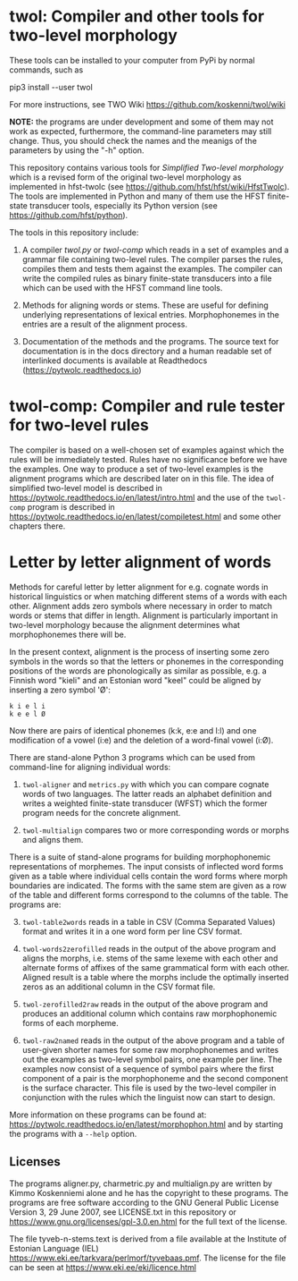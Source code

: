 # twol: Compiler and other tools for two-level morphology

These tools can be installed to your computer from PyPi by normal commands, such as

   pip3 install --user twol

For more instructions, see TWO Wiki https://github.com/koskenni/twol/wiki

**NOTE:** the programs are under development and some of them may not
  work as expected, furthermore, the command-line parameters may still
  change.  Thus, you should check the names and the meanigs of the
  parameters by using the "-h" option.

This repository contains various tools for *Simplified Two-level
morphology* which is a revised form of the original two-level
morphology as implemented in hfst-twolc (see
https://github.com/hfst/hfst/wiki/HfstTwolc).  The tools are
implemented in Python and many of them use the HFST finite-state
transducer tools, especially its Python version (see
https://github.com/hfst/python).

The tools in this repository include:

1. A compiler *twol.py* or *twol-comp* which reads in a set of
   examples and a grammar file containing two-level rules.  The
   compiler parses the rules, compiles them and tests them against the
   examples. The compiler can write the compiled rules as binary
   finite-state transducers into a file which can be used with the
   HFST command line tools.

2. Methods for aligning words or stems. These are useful for defining
   underlying representations of lexical entries.  Morphophonemes in
   the entries are a result of the alignment process.

3. Documentation of the methods and the programs.  The source text for
   documentation is in the docs directory and a human readable set of
   interlinked documents is available at Readthedocs
   (https://pytwolc.readthedocs.io)


# twol-comp: Compiler and rule tester for two-level rules

The compiler is based on a well-chosen set of examples against which
the rules will be immediately tested.  Rules have no significance
before we have the examples.  One way to produce a set of two-level
examples is the alignment programs which are described later on in
this file.  The idea of simplified two-level model  is described in
https://pytwolc.readthedocs.io/en/latest/intro.html and the use of the
``twol-comp`` program is described in
https://pytwolc.readthedocs.io/en/latest/compiletest.html and some
other chapters there.


# Letter by letter alignment of words

Methods for careful letter by letter alignment for e.g. cognate words
in historical linguistics or when matching different stems of a words
with each other. Alignment adds zero symbols where necessary in order
to match words or stems that differ in length. Alignment is
particularly important in two-level morphology because the alignment
determines what morphophonemes there will be.

In the present context, alignment is the process of inserting some
zero symbols in the words so that the letters or phonemes in the
corresponding positions of the words are phonologically as similar as
possible, e.g. a Finnish word "kieli" and an Estonian word "keel"
could be aligned by inserting a zero symbol 'Ø':

    k i e l i
    k e e l Ø

Now there are pairs of identical phonemes (k:k, e:e and l:l) and one
modification of a vowel (i:e) and the deletion of a word-final vowel
(i:Ø).

There are stand-alone Python 3 programs which can be used from
command-line for aligning individual words:

1. ``twol-aligner`` and ``metrics.py`` with which you can compare
   cognate words of two languages. The latter reads an alphabet
   definition and writes a weighted finite-state transducer (WFST) which
   the former program needs for the concrete alignment.

2. ``twol-multialign`` compares two or more corresponding words or
   morphs and aligns them.

There is a suite of stand-alone programs for building morphophonemic
representations of morphemes.  The input consists of inflected word
forms given as a table where individual cells contain the word forms
where morph boundaries are indicated.  The forms with the same stem
are given as a row of the table and different forms correspond to the
columns of the table.  The programs are:

3. ``twol-table2words`` reads in a table in CSV (Comma Separated
   Values) format and writes it in a one word form per line CSV format.

4. ``twol-words2zerofilled`` reads in the output of the above program
   and aligns the morphs, i.e. stems of the same lexeme with each other
   and alternate forms of affixes of the same grammatical form with each
   other.  Aligned result is a table where the morphs include the
   optimally inserted zeros as an additional column in the CSV format
   file.

5. ``twol-zerofilled2raw`` reads in the output of the above program
   and produces an additional column which contains raw morphophonemic
   forms of each morpheme.

6. ``twol-raw2named`` reads in the output of the above program and a
   table of user-given shorter names for some raw morphophonemes and
   writes out the examples as two-level symbol pairs, one example per
   line.  The examples now consist of a sequence of symbol pairs where
   the first component of a pair is the morphophoneme and the second
   component is the surface character.  This file is used by the
   two-level compiler in conjunction with the rules which the linguist
   now can start to design.

More information on these programs can be found at:
https://pytwolc.readthedocs.io/en/latest/morphophon.html and by
starting the programs with a ``--help`` option.

## Licenses

The programs aligner.py, charmetric.py and multialign.py are written
by Kimmo Koskenniemi alone and he has the copyright to these
programs. The programs are free software according to the GNU General
Public License Version 3, 29 June 2007, see LICENSE.txt in this
repository or https://www.gnu.org/licenses/gpl-3.0.en.html for the
full text of the license.

The file tyveb-n-stems.text is derived from a file available at the
Institute of Estonian Language (IEL)
https://www.eki.ee/tarkvara/perlmorf/tyvebaas.pmf.  The license for
the file can be seen at https://www.eki.ee/eki/licence.html
